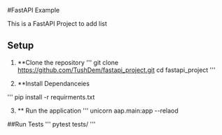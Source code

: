 #FastAPI Example

This is a FastAPI Project to add list

## Setup

1. \*\*Clone the repository
   '''
   git clone https://github.com/TushDem/fastapi_project.git
   cd fastapi_project
   '''

2. \*\*Install Dependanceies

'''
pip install -r requirments.txt

3. \*\* Run the application
   '''
   unicorn aap.main:app --relaod

##Run Tests
'''
pytest tests/
'''

